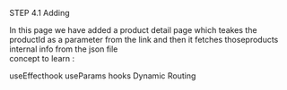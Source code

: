 STEP 4.1 Adding  

In this  page we  have added  a product  detail page  which teakes  the productId as   a parameter  from the  link and  then  it  fetches  thoseproducts  internal  info from the  json file  
concept to learn  : 

useEffecthook 
useParams hooks 
Dynamic Routing   

